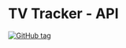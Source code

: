# TV Tracker - API

[![GitHub tag](https://img.shields.io/github/tag/olivertso/tt-api.svg)](https://github.com/olivertso/tt-api)
